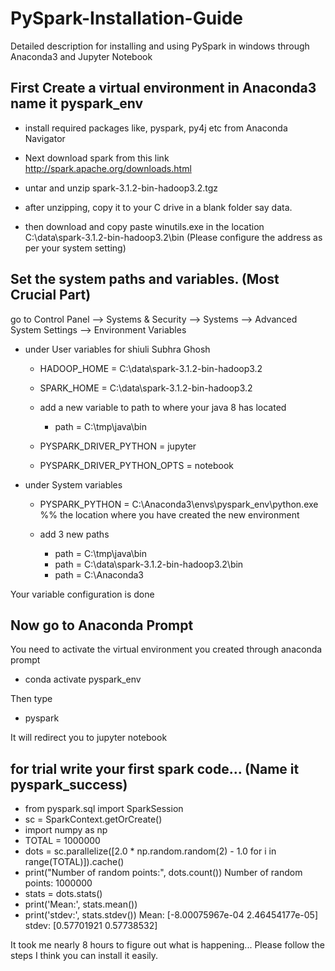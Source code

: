 # PySpark-Installation-Guide
Detailed description for installing and using PySpark in windows through Anaconda3 and Jupyter Notebook


##  First Create a virtual environment in Anaconda3 name it pyspark_env

- install required packages like, pyspark, py4j etc from Anaconda Navigator 

- Next download spark from this link http://spark.apache.org/downloads.html

- untar and unzip spark-3.1.2-bin-hadoop3.2.tgz

- after unzipping, copy it to your C drive in a blank folder say data. 

- then download and copy paste winutils.exe in the location  C:\data\spark-3.1.2-bin-hadoop3.2\bin
  (Please configure the address as per your system setting)

## Set the system paths and variables. (Most Crucial Part)

go to Control Panel --> Systems & Security --> Systems --> Advanced System Settings --> Environment Variables

- under User variables for shiuli Subhra Ghosh 

     - HADOOP_HOME = C:\data\spark-3.1.2-bin-hadoop3.2
     
     - SPARK_HOME = C:\data\spark-3.1.2-bin-hadoop3.2
     
     - add a new variable to path to where your java 8 has located 
       - path = C:\tmp\java\bin
      
     - PYSPARK_DRIVER_PYTHON = jupyter
    
     - PYSPARK_DRIVER_PYTHON_OPTS = notebook
     
- under System variables 

    - PYSPARK_PYTHON = C:\Anaconda3\envs\pyspark_env\python.exe  %% the location where you have created the new environment
     
    - add 3 new paths 
      - path = C:\tmp\java\bin
      - path = C:\data\spark-3.1.2-bin-hadoop3.2\bin
      - path = C:\Anaconda3

Your variable configuration is done 

## Now go to Anaconda Prompt

You need to activate the virtual environment you created through anaconda prompt 

- conda activate pyspark_env

Then type 

- pyspark

It will redirect you to jupyter notebook 

## for trial write your first spark code... (Name it pyspark_success)


- from pyspark.sql import SparkSession
- sc = SparkContext.getOrCreate()
- import numpy as np
- TOTAL = 1000000
- dots = sc.parallelize([2.0 * np.random.random(2) - 1.0 for i in range(TOTAL)]).cache()
- print("Number of random points:", dots.count())
    Number of random points: 1000000
- stats = dots.stats()
- print('Mean:', stats.mean())
- print('stdev:', stats.stdev())
    Mean: [-8.00075967e-04  2.46454177e-05]
    stdev: [0.57701921 0.57738532]  

It took me nearly 8 hours to figure out what is happening... Please follow the steps I think you can install it easily. 
